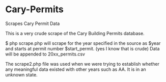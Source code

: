 # Cary-Permits
Scrapes Cary Permit Data

This is a very crude scrape of the Cary Building Permits database.

$ php scrape.php
    will scrape for the year specified in the source as $year and starts at permit number $start_permit. 
    (yes I know that is crude)
    Data will be appended to 20xx_permits.csv
    
The scrape2.php file was used when we were trying to establish whether any meaningful data existed with other years 
such as AA. It is in an unknown state. 